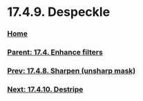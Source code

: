 # 17.4.9. Despeckle

### [Home](./00-home.md)
### [Parent: 17.4. Enhance filters](./17-04-00-enhance-filters.md)
### [Prev: 17.4.8. Sharpen (unsharp mask)](./17-04-08-sharpen-unsharp-mask.md)
### [Next: 17.4.10. Destripe](./17-04-10-destripe.md)
